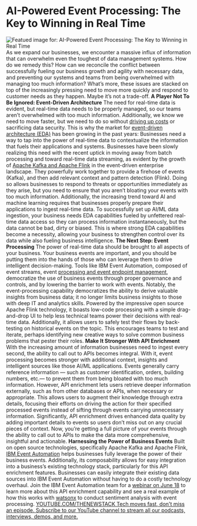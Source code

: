 # AI-Powered Event Processing: The Key to Winning in Real Time
![Featued image for: AI-Powered Event Processing: The Key to Winning in Real Time](https://cdn.thenewstack.io/media/2024/05/66fe66db-data-1024x682.jpg)
As we expand our businesses, we encounter a massive influx of information that can overwhelm even the toughest of data management systems. How do we remedy this? How can we reconcile the conflict between successfully fueling our business growth and agility with necessary data, and preventing our systems and teams from being overwhelmed with managing too much information? What’s more, these issues are stacked on top of the increasingly pressing need to move more quickly and respond to customer needs as they happen. Maybe it’s not a trade-off.
**A Player Not To Be Ignored: Event-Driven Architecture**
The need for real-time data is evident, but real-time data needs to be properly managed, so our teams aren’t overwhelmed with too much information. Additionally, we know we need to move faster, but we need to do so without
[driving up costs](https://thenewstack.io/7-ways-to-reduce-cloud-data-costs-while-continuing-to-innovate/) or sacrificing data security. This is why the market for [event-driven architecture (EDA)](https://thenewstack.io/event-driven-architecture-wave-future/) has been growing in the past years: Businesses need a way to tap into the power of real-time data to contextualize the information that fuels their applications and systems.
Businesses have been slowly realizing this need with the recent uptick in moving away from batch processing and toward real-time data streaming, as evident by the growth of
[Apache Kafka and Apache Flink](https://www.ibm.com/blog/apache-kafka-and-apache-flink-an-open-source-match-made-in-heaven/) in the event-driven enterprise landscape. They powerfully work together to provide a firehose of events (Kafka), and then add relevant context and pattern detection (Flink). Doing so allows businesses to respond to threats or opportunities immediately as they arise, but you need to ensure that you aren’t bloating your events with too much information.
Additionally, the increasing trend toward AI and machine learning requires that businesses properly prepare their applications to ingest real-time data. To successfully set up AI/ML data ingestion, your business needs EDA capabilities fueled by unfettered real-time data access so they can process information instantaneously, but the data cannot be bad, dirty or biased. This is where strong EDA capabilities become a necessity, allowing your business to strengthen control over its data while also fueling business intelligence.
**The Next Step: Event Processing**
The power of real-time data should be brought to all aspects of your business. Your business events are important, and you should be putting them into the hands of those who can leverage them to drive intelligent decision-making. Tools like IBM Event Automation, composed of event streams, event
[processing and event endpoint management](https://thenewstack.io/value-stream-management-process-depends-on-architecture/), democratize the use of business events through proper governance and controls, and by lowering the barrier to work with events.
Notably, the event-processing capability democratizes the ability to derive valuable insights from business data; it no longer limits business insights to those with deep IT and analytics skills. Powered by the impressive open source Apache Flink technology, it boasts low-code processing with a simple drag-and-drop UI to help less technical teams power their decisions with real-time data.
Additionally, it allows users to safely test their flows by back-testing on historical events on the topic. This encourages teams to test and iterate, perhaps identifying new creative ways to solve common business problems that pester their roles.
**Make It Stronger With API Enrichment**
With the increasing amount of information businesses need to ingest every second, the ability to call out to APIs becomes integral. With it, event processing becomes stronger with additional context, insights and intelligent sources like those AI/ML applications. Events generally carry reference information — such as customer identification, orders, building numbers, etc.— to prevent them from being bloated with too much information.
However, API enrichment lets users retrieve deeper information externally, such as from other databases or APIs, when necessary or appropriate. This allows users to augment their knowledge through extra details, focusing their efforts on driving the action for their specified processed events instead of sifting through events carrying unnecessary information.
Significantly, API enrichment drives enhanced data quality by adding important details to events so users don’t miss out on any crucial pieces of context. Now, you’re getting a full picture of your events through the ability to call out to APIs to make the data more comprehensive, insightful and actionable.
**Harnessing the Power of Business Events**
Built on open source technologies, specifically Apache Kafka and Apache Flink,
[IBM Event Automation](https://www.ibm.com/products/event-automation?utm_medium=Exinfluencer&utm_source=Exinfluencer&utm_content=EAMWW&utm_term=30A7Q&utm_id=apienrichment_thenewstack) helps businesses fully leverage the power of their business events. Additionally, its composability allows for easy integration into a business’s existing technology stack, particularly for this API enrichment features. Businesses can easily integrate their existing data sources into IBM Event Automation without having to do a costly technology overhaul.
Join the IBM Event Automation team for a
[webinar on June 18](https://ibm.webcasts.com/starthere.jsp?utm_medium=Exinfluencer&utm_source=Exinfluencer&utm_content=EAMWW&utm_term=30A7Q&utm_id=webinar_thenewstack&ei=1669566&tp_key=cb4a31c846&_ga=2.267212236.335661670.1716215160-1150692984.1714481500&_gl=1*12d8bo3*_ga*MTE1MDY5Mjk4NC4xNzE0NDgxNTAw*_ga_FYECCCS21D*MTcxNjMxMjY2NC42MC4xLjE3MTYzMTUxMzEuMC4wLjA.) to learn more about this API enrichment capability and see a real example of how this works with [watsonx](https://www.ibm.com/watsonx) to conduct sentiment analysis with event processing. [
YOUTUBE.COM/THENEWSTACK
Tech moves fast, don't miss an episode. Subscribe to our YouTube
channel to stream all our podcasts, interviews, demos, and more.
](https://youtube.com/thenewstack?sub_confirmation=1)